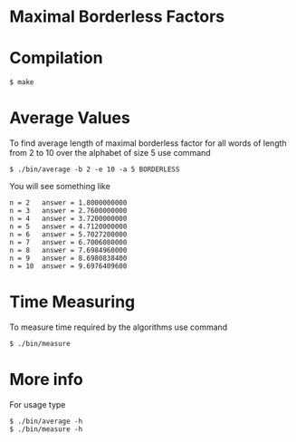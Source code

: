 # Maximal Borderless Factors

# Compilation

```
$ make
```

# Average Values

To find average length of maximal borderless factor for all words
of length from 2 to 10 over the alphabet of size 5 use command

```
$ ./bin/average -b 2 -e 10 -a 5 BORDERLESS
```

You will see something like

```
n = 2	answer = 1.8000000000
n = 3	answer = 2.7600000000
n = 4	answer = 3.7200000000
n = 5	answer = 4.7120000000
n = 6	answer = 5.7027200000
n = 7	answer = 6.7006080000
n = 8	answer = 7.6984960000
n = 9	answer = 8.6980838400
n = 10	answer = 9.6976409600
```

# Time Measuring

To measure time required by the algorithms use command

```
$ ./bin/measure
```

# More info

For usage type

```
$ ./bin/average -h
$ ./bin/measure -h
```
